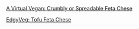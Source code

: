 []()

[A Virtual Vegan: Crumbly or Spreadable Feta Chese](https://avirtualvegan.com/vegan-feta-cheese/#wprm-recipe-container-18712)

[EdgyVeg: Tofu Feta Chese](https://www.theedgyveg.com/2019/09/17/best-vegan-feta-cheese-easy-vegan-substitute-for-feta-cheese/)
